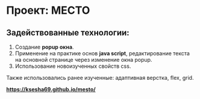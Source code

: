 # Проект: МЕСТО

## Задействованные технологии:  
1) Создание **popup окна**.
1) Применение на практике основ **java script**, редактирование текста на основной странице через изменение окна popup.
3) Использование новоизученных свойств css.

Также использовались ранее изученные: адаптивная верстка, flex, grid.

**https://ksesha69.github.io/mesto/**